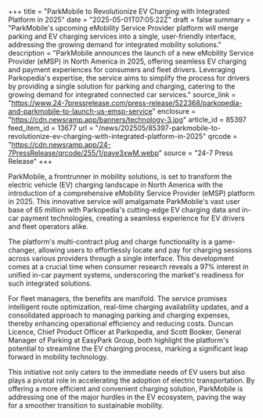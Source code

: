 +++
title = "ParkMobile to Revolutionize EV Charging with Integrated Platform in 2025"
date = "2025-05-01T07:05:22Z"
draft = false
summary = "ParkMobile's upcoming eMobility Service Provider platform will merge parking and EV charging services into a single, user-friendly interface, addressing the growing demand for integrated mobility solutions."
description = "ParkMobile announces the launch of a new eMobility Service Provider (eMSP) in North America in 2025, offering seamless EV charging and payment experiences for consumers and fleet drivers. Leveraging Parkopedia's expertise, the service aims to simplify the process for drivers by providing a single solution for parking and charging, catering to the growing demand for integrated connected car services."
source_link = "https://www.24-7pressrelease.com/press-release/522368/parkopedia-and-parkmobile-to-launch-us-emsp-service"
enclosure = "https://cdn.newsramp.app/banners/technology-3.jpg"
article_id = 85397
feed_item_id = 13677
url = "/news/202505/85397-parkmobile-to-revolutionize-ev-charging-with-integrated-platform-in-2025"
qrcode = "https://cdn.newsramp.app/24-7PressRelease/qrcode/255/1/pave3xwM.webp"
source = "24-7 Press Release"
+++

<p>ParkMobile, a frontrunner in mobility solutions, is set to transform the electric vehicle (EV) charging landscape in North America with the introduction of a comprehensive eMobility Service Provider (eMSP) platform in 2025. This innovative service will amalgamate ParkMobile's vast user base of 65 million with Parkopedia's cutting-edge EV charging data and in-car payment technologies, creating a seamless experience for EV drivers and fleet operators alike.</p><p>The platform's multi-contract plug and charge functionality is a game-changer, allowing users to effortlessly locate and pay for charging sessions across various providers through a single interface. This development comes at a crucial time when consumer research reveals a 97% interest in unified in-car payment systems, underscoring the market's readiness for such integrated solutions.</p><p>For fleet managers, the benefits are manifold. The service promises intelligent route optimization, real-time charging availability updates, and a consolidated approach to managing parking and charging expenses, thereby enhancing operational efficiency and reducing costs. Duncan Licence, Chief Product Officer at Parkopedia, and Scott Booker, General Manager of Parking at EasyPark Group, both highlight the platform's potential to streamline the EV charging process, marking a significant leap forward in mobility technology.</p><p>This initiative not only caters to the immediate needs of EV users but also plays a pivotal role in accelerating the adoption of electric transportation. By offering a more efficient and convenient charging solution, ParkMobile is addressing one of the major hurdles in the EV ecosystem, paving the way for a smoother transition to sustainable mobility.</p>